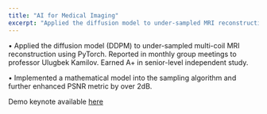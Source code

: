 ```yaml
---
title: "AI for Medical Imaging"
excerpt: "Applied the diffusion model to under-sampled MRI reconstruction"
---
```


• Applied the diffusion model (DDPM) to under-sampled multi-coil MRI reconstruction using PyTorch. Reported in monthly group meetings to professor Ulugbek Kamilov. Earned A+ in senior-level independent study.

• Implemented a mathematical model into the sampling algorithm and further enhanced PSNR metric by over 2dB.

Demo keynote available [here](https://drive.google.com/file/d/1XQvE_LByDbtvfKH1XnMIKDBLR3mrLUks/view?usp=drive_link)
